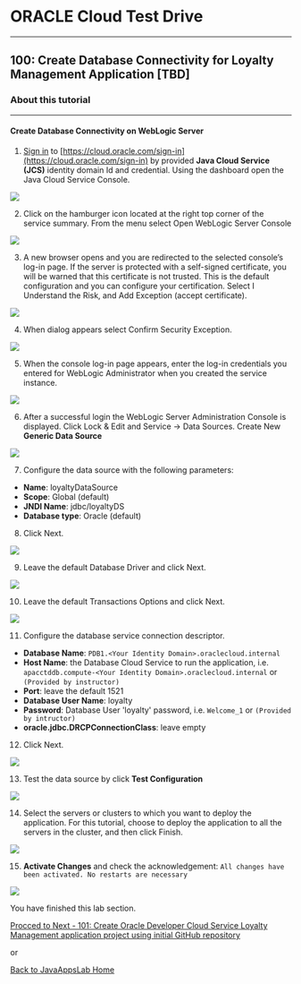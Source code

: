 # ORACLE Cloud Test Drive #
-----
## 100: Create Database Connectivity for Loyalty Management Application [TBD] ##

### About this tutorial ###

----

#### Create Database Connectivity on WebLogic Server ####

1. [Sign in](sign.in.to.oracle.cloud.md) to [https://cloud.oracle.com/sign-in](https://cloud.oracle.com/sign-in) by provided **Java Cloud Service \(JCS\)** identity domain Id and credential. Using the dashboard open the Java Cloud Service Console.

![](images/100/00.png)

2. Click on the hamburger icon located at the right top corner of the service summary. From the 
menu select Open WebLogic Server Console

![](images/100/01.png)

3. A new browser opens and you are redirected to the selected console’s log-in page. If the server is protected with a self-signed certificate, you will be warned that this certificate is not trusted. This is the default configuration and you can configure your certification. Select I Understand the Risk, and Add Exception (accept certificate). 

![](images/100/02.png)

4. When dialog appears select Confirm Security Exception.

![](images/100/03.png)

5. When the console log-in page appears, enter the log-in credentials you entered for WebLogic Administrator when you created the service instance.

![](images/100/04.png)

6. After a successful login the WebLogic Server Administration Console is displayed. Click Lock & Edit and Service -> Data Sources. Create New **Generic Data Source**

![](images/100/05.png)

7. Configure the data source with the following parameters:
+ **Name**: loyaltyDataSource
+ **Scope**: Global (default)
+ **JNDI Name**: jdbc/loyaltyDS
+ **Database type**: Oracle (default)

8. Click Next.

![](images/100/06.png)

9. Leave the default Database Driver and click Next.

![](images/100/07.png) 

10. Leave the default Transactions Options and click Next.

![](images/100/08.png)

11. Configure the database service connection descriptor.
+ **Database Name**: `PDB1.<Your Identity Domain>.oraclecloud.internal`
+ **Host Name**: the Database Cloud Service to run the application, i.e. `apacctddb.compute-<Your Identity Domain>.oraclecloud.internal` or `(Provided by instructor)`
+ **Port**: leave the default 1521
+ **Database User Name**: loyalty
+ **Password**: Database User 'loyalty' password, i.e. `Welcome_1` or `(Provided by intructor)`
+ **oracle.jdbc.DRCPConnectionClass**: leave empty

12. Click Next.

![](images/100/09.png)

13. Test the data source by click **Test Configuration**

![](images/100/10.png)

14. Select the servers or clusters to which you want to deploy the application. For this tutorial, choose to deploy the application to all the servers in the cluster, and then click Finish.

![](images/100/11.png)

15. **Activate Changes** and check the acknowledgement: `All changes have been activated. No restarts are necessary`

![](images/100/12.png)

You have finished this lab section.

[Procced to Next - 101: Create Oracle Developer Cloud Service Loyalty Management application project using initial GitHub repository](101-JavaAppsLab.md)

or

[Back to JavaAppsLab Home](README.md)
